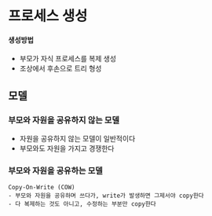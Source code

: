 # 프로세스 생성
#### 생성방법
- 부모가 자식 프로세스를 복제 생성
- 조상에서 후손으로 트리 형성
## 모델
  ### 부모와 자원을 공유하지 않는 모델
  - 자원을 공유하지 않는 모델이 일반적이다
  - 부모와도 자원을 가지고 경쟁한다
  ### 부모와 자원을 공유하는 모델
    Copy-On-Write (COW)
    - 부모와 자원을 공유하며 쓰다가, write가 발생하면 그제서야 copy한다
    - 다 복제하는 것도 아니고, 수정하는 부분만 copy한다
